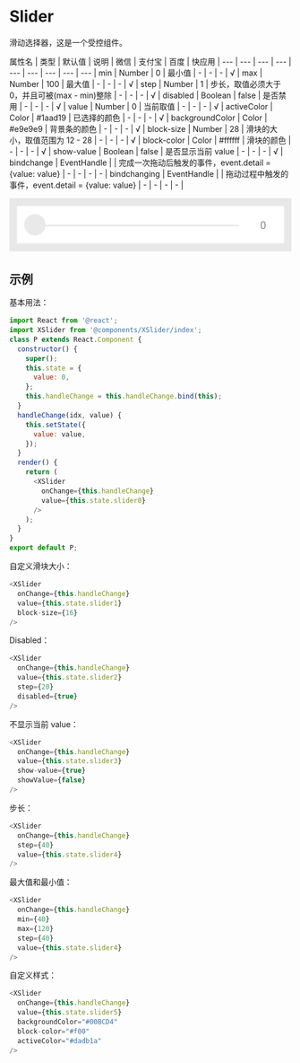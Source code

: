 # Slider

滑动选择器，这是一个受控组件。

属性名 | 类型 | 默认值 | 说明 | 微信 | 支付宝 | 百度 | 快应用 |
--- | --- | --- | --- | --- | --- | --- | --- | --- |
min | Number | 0 | 最小值 |  - | - | - | √ |
max | Number | 100 | 最大值 |  - | - | - | √ |
step | Number | 1 | 步长，取值必须大于 0，并且可被(max - min)整除 |  - | - | - | √ |
disabled | Boolean | false | 是否禁用 |  - | - | - | √ |
value | Number | 0 | 当前取值 |  - | - | - | √ |
activeColor | Color | #1aad19 | 已选择的颜色 |  - | - | - | √ |
backgroundColor | Color | #e9e9e9 | 背景条的颜色 |  - | - | - | √ |
block-size | Number | 28 | 滑块的大小，取值范围为 12 - 28 | - | - | - | √ |
block-color | Color | #ffffff | 滑块的颜色 | - | - | - | √ |
show-value | Boolean | false | 是否显示当前 value |  - | - | - | √ |
bindchange | EventHandle |  | 完成一次拖动后触发的事件，event.detail = {value: value} |  - | - | - | - |
bindchanging | EventHandle |  | 拖动过程中触发的事件，event.detail = {value: value} | - | - | - | - |

<p><img style="max-height: 500px" src="../assets/images/components/slider.png" /></p>

## 示例

基本用法：

```js
import React from '@react';
import XSlider from '@components/XSlider/index';
class P extends React.Component {
  constructor() {
    super();
    this.state = {
      value: 0,
    };
    this.handleChange = this.handleChange.bind(this);
  }
  handleChange(idx, value) {
    this.setState({
      value: value,
    });
  }
  render() {
    return (
      <XSlider
        onChange={this.handleChange}
        value={this.state.slider0}
      />
    );
  }
}
export default P;
```
自定义滑块大小：

```js
<XSlider
  onChange={this.handleChange}
  value={this.state.slider1}
  block-size={16}
/>
```

Disabled：


```js
<XSlider
  onChange={this.handleChange}
  value={this.state.slider2}
  step={20}
  disabled={true}
/>
```

不显示当前 value：

```js
<XSlider
  onChange={this.handleChange}
  value={this.state.slider3}
  show-value={true}
  showValue={false}
/>
```

步长：

```js
<XSlider
  onChange={this.handleChange}
  step={40}
  value={this.state.slider4}
/>
```

最大值和最小值：

```js
<XSlider
  onChange={this.handleChange}
  min={40}
  max={120}
  step={40}
  value={this.state.slider4}
/>
```

自定义样式：

```js
<XSlider
  onChange={this.handleChange}
  value={this.state.slider5}
  backgroundColor="#00BCD4"
  block-color="#f00"
  activeColor="#dadb1a"
/>
```